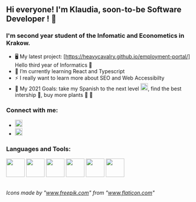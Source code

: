 ## Hi everyone! I'm Klaudia, soon-to-be Software Developer ! 👋
### I'm second year student of the Infomatic and Econometics in Krakow. 

- 🖥️ My latest project: [https://heavycavalry.github.io/employment-portal/] Hello third year of Informatics 💪
- 📝 I’m currently learning React and Typescript 
- ⚡ I really want to learn more about SEO and Web Accessibilty
- 🏁 My 2021 Goals:  take my Spanish to the next level <img src="https://images.emojiterra.com/google/android-11/128px/1f1ea-1f1f8.png" width="20px" alt=""/>, find the best intership 🤞, buy more plants 🌿 🤫

### Connect with me:
- [<img src="https://image.flaticon.com/icons/png/512/1384/1384053.png" width="20px" alt=""/>][facebook]
- [<img src="https://image.flaticon.com/icons/png/512/174/174857.png" width="20px" alt=""/>][linkedin]

### Languages and Tools:
<p float="left">
<img src="https://image.flaticon.com/icons/png/512/919/919827.png" width="50px" alt=""/>
<img src="https://image.flaticon.com/icons/png/512/919/919826.png" width="50px" alt=""/>
<img src="https://image.flaticon.com/icons/png/512/919/919831.png" width="50px" alt=""/>
<img src="https://raw.githubusercontent.com/dhanishgajjar/vscode-icons/master/png/default_dark.png" width="50px" alt=""/>
<img src="https://image.flaticon.com/icons/png/512/1260/1260667.png" width="50px" alt=""/>
<img src="https://cdn.iconscout.com/icon/free/png-256/javascript-2038874-1720087.png" width="50px" alt=""/>
</p>

[facebook]: https://www.facebook.com/klaudia.paluch.9
[linkedin]: https://www.linkedin.com/in/klaudia-paluch-11499b179/
</br>
*Icons made by "www.freepik.com" from "www.flaticon.com"*
